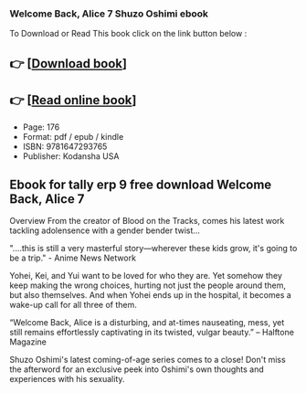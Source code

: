 ### Welcome Back, Alice 7 Shuzo Oshimi ebook

To Download or Read This book click on the link button below :

## 👉  [**[Download book](http://get-pdfs.com/download.php?group=book&from=github.com&id=717317&lnk=1063 "Download book")**]

## 👉  [**[Read online book](http://get-pdfs.com/download.php?group=book&from=github.com&id=717317&lnk=1063 "Read online book")**]


* Page: 176
* Format: pdf / epub / kindle
* ISBN: 9781647293765
* Publisher: Kodansha USA



## Ebook for tally erp 9 free download Welcome Back, Alice 7


Overview
From the creator of Blood on the Tracks, comes his latest work tackling adolensence with a gender bender twist...
 
 &quot;....this is still a very masterful story—wherever these kids grow, it&#039;s going to be a trip.&quot; - Anime News Network
 
 Yohei, Kei, and Yui want to be loved for who they are. Yet somehow they keep making the wrong choices, hurting not just the people around them, but also themselves. And when Yohei ends up in the hospital, it becomes a wake-up call for all three of them.
 
 “Welcome Back, Alice is a disturbing, and at-times nauseating, mess, yet still remains effortlessly captivating in its twisted, vulgar beauty.” – Halftone Magazine
 
 Shuzo Oshimi&#039;s latest coming-of-age series comes to a close! Don&#039;t miss the afterword for an exclusive peek into Oshimi&#039;s own thoughts and experiences with his sexuality.



